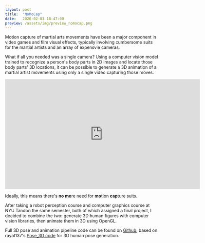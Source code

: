 ```yaml
---
layout: post
title:  "NoMoCap"
date:   2020-02-03 18:47:00
preview: /assets/img/preview_nomocap.png
---
```


Motion capture of martial arts movements have been a major component in video games and film visual effects, typically involving cumbersome suits for the martial artists and an array of expensvie cameras.

What if all you needed was a single camera? Using a computer vision model trained to recognize a person's body parts in 2D images and locate those body parts' 3D locations, it can be possible to generate a 3D animation of a martial artist movements using only a single video capturing those moves.

<iframe src="https://player.vimeo.com/video/380161358?h=2b74ae70d5" width="640" height="360" frameborder="0" allow="autoplay; fullscreen; picture-in-picture" allowfullscreen></iframe>

Ideally, this means there's **no mo**re need for **mo**tion **cap**ture suits.

After taking a robot perception course and computer graphics course at NYU Tandon the same semester, both of which assigned a final project, I decided to combine the two: generate 3D human figures with computer vision libraries, then animate them in 3D using OpenGL.

Full 3D pose and animation pipeline code can be found on [Github](https://github.com/holistudio/nomocap), based on rayat137's [Pose_3D code](https://github.com/rayat137/Pose_3D) for 3D human pose generation.
